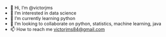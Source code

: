- 👋 Hi, I’m @victorjms
- 👀 I’m interested in data science
- 🌱 I’m currently learning python
- 💞️ I’m looking to collaborate on python, statistics, machine learning, java
- 📫 How to reach me victorjms84@gmail.com

<!---
victorjms/victorjms is a ✨ special ✨ repository because its `README.md` (this file) appears on your GitHub profile.
You can click the Preview link to take a look at your changes.
--->
